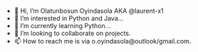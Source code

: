- 👋 Hi, I’m Olatunbosun Oyindasola AKA @laurent-x1
- 👀 I’m interested in Python and Java...
- 🌱 I’m currently learning Python...
- 💞️ I’m looking to collaborate on projects.
- 📫 How to reach me is via o.oyindasola@outlook/gmail.com.

<!---
laurent-x1/laurent-x1 is a ✨ special ✨ repository because its `README.md` (this file) appears on your GitHub profile.
You can click the Preview link to take a look at your changes.
--->

